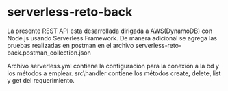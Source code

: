 # serverless-reto-back
La presente REST API esta desarrollada dirigada a AWS(DynamoDB) con Node.js usando Serverless Framework. De manera adicional se agrega las pruebas realizadas en postman en el archivo serverless-reto-back.postman_collection.json 

Archivo serverless.yml contiene la configuración para la conexión a la bd y los métodos a emplear.
src\handler contiene los métodos create, delete, list y get del requerimiento.
